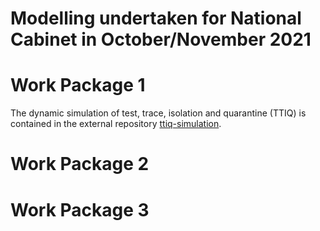 # Modelling undertaken for National Cabinet in October/November 2021

# Work Package 1
The dynamic simulation of test, trace, isolation and quarantine (TTIQ) is contained in the external repository [ttiq-simulation](https://github.com/njtierney/ttiq-simulation/tree/7b9897bc37c3c577d19bdf633249210e67ad742d).

# Work Package 2

# Work Package 3

